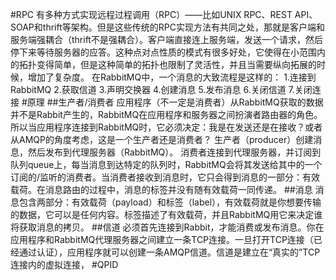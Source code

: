 #RPC
    有多种方式实现远程过程调用（RPC）——比如UNIX RPC、REST API、SOAP和thrift等架构。但是这些传统的RPC实现方法有共同之处，那就是客户端和服务端强耦合（thrift不是强耦合）。客户端直接连上服务端，发送一个请求，然后停下来等待服务器的应答。这种点对点性质的模式有很多好处，它使得在小范围内的拓扑变得简单，但是这种简单的拓扑也限制了灵活性，并且当需要纵向拓展的时候，增加了复杂度。
    在RabbitMQ中，一个消息的大致流程是这样的：
    1.连接到RabbitMQ
    2.获取信道
    3.声明交换器
    4.创建消息
    5.发布消息
    6.关闭信道
    7.关闭连接
#原理
##生产者/消费者
	应用程序（不一定是消费者）从RabbitMQ获取的数据并不是Rabbit产生的，RabbitMQ在应用程序和服务器之间扮演者路由器的角色。所以当应用程序连接到RabbitMQ时，它必须决定：我是在发送还是在接收？或者从AMQP的角度考虑，这是一个生产者还是消费者？
	生产者（producer）创建消息，然后发布到代理服务器（RabbitMQ）。
	消费者连接到代理服务器，并订阅到队列queue上，每当消息到达特定的队列时，RabbitMQ会将其发送给其中的一个订阅的/监听的消费者。当消费者接收到消息时，它只会得到消息的一部分：有效载荷。在消息路由的过程中，消息的标签并没有随有效载荷一同传递。
##消息
	消息包含两部分：有效载荷（payload）和标签（label），有效载荷就是你想要传输的数据，它可以是任何内容。标签描述了有效载荷，并且RabbitMQ用它来决定谁将获取消息的拷贝。
##信道
	必须首先连接到Rabbit，才能消费或发布消息。你在应用程序和RabbitMQ代理服务器之间建立一条TCP连接。一旦打开TCP连接（已经通过认证），应用程序就可以创建一条AMQP信道。信道是建立在“真实的”TCP连接内的虚拟连接，
#QPID

